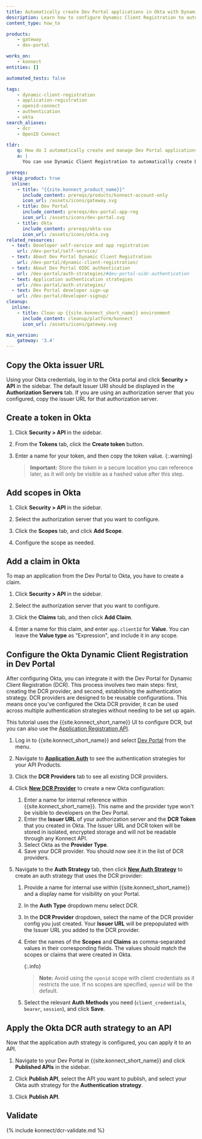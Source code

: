 ```yaml
---
title: Automatically create Dev Portal applications in Okta with Dynamic Client Registration
description: Learn how to configure Dynamic Client Registration to automatically create Dev Portal applications in Okta.
content_type: how_to

products:
    - gateway
    - dev-portal

works_on:
    - konnect
entities: []

automated_tests: false

tags:
    - dynamic-client-registration
    - application-registration
    - openid-connect
    - authentication
    - okta
search_aliases:
    - dcr
    - OpenID Connect

tldr:
    q: How do I automatically create and manage Dev Portal applications in Okta?
    a: |
      You can use Dynamic Client Registration to automatically create Dev Portal applications in Okta. First, create scopes and claims in Okta and copy your Issuer URL. Then, create a new DCR provider in your Dev Portal settings and create a new auth strategy for DCR.

prereqs:
  skip_product: true
  inline:
    - title: "{{site.konnect_product_name}}"
      include_content: prereqs/products/konnect-account-only
      icon_url: /assets/icons/gateway.svg
    - title: Dev Portal
      include_content: prereqs/dev-portal-app-reg
      icon_url: /assets/icons/dev-portal.svg
    - title: Okta
      include_content: prereqs/okta-sso
      icon_url: /assets/icons/okta.svg
related_resources:
  - text: Developer self-service and app registration
    url: /dev-portal/self-service/
  - text: About Dev Portal Dynamic Client Registration
    url: /dev-portal/dynamic-client-registration/
  - text: About Dev Portal OIDC authentication
    url: /dev-portal/auth-strategies/#dev-portal-oidc-authentication
  - text: Application authentication strategies
    url: /dev-portal/auth-strategies/
  - text: Dev Portal developer sign-up
    url: /dev-portal/developer-signup/
cleanup:
  inline:
    - title: Clean up {{site.konnect_short_name}} environment
      include_content: cleanup/platform/konnect
      icon_url: /assets/icons/gateway.svg

min_version:
    gateway: '3.4'
---
```


## Copy the Okta issuer URL

Using your Okta credentials, log in to the Okta portal and click **Security > API** in the sidebar. The default Issuer URI should be displayed in the **Authorization Servers** tab. If you are using an authorization server that you configured, copy the issuer URL for that authorization server.

## Create a token in Okta

1. Click **Security > API** in the sidebar.

3. From the **Tokens** tab, click the **Create token** button.

4. Enter a name for your token, and then copy the token value.
   {:.warning}
   > **Important:** Store the token in a secure location you can reference later, as it will only be visible as a hashed value after this step.

## Add scopes in Okta

1. Click **Security > API** in the sidebar.

3. Select the authorization server that you want to configure.

4. Click the **Scopes** tab, and click **Add Scope**.

1. Configure the scope as needed.

## Add a claim in Okta

To map an application from the Dev Portal to Okta, you have to create a claim.

1. Click **Security > API** in the sidebar.

3. Select the authorization server that you want to configure.

4. Click the **Claims** tab, and then click **Add Claim**.

5. Enter a name for this claim, and enter `app.clientId` for **Value**. You can leave the **Value type** as "Expression", and include it in any scope.

## Configure the Okta Dynamic Client Registration in Dev Portal

After configuring Okta, you can integrate it with the Dev Portal for Dynamic Client Registration (DCR). This process involves two main steps: first, creating the DCR provider, and second, establishing the authentication strategy. DCR providers are designed to be reusable configurations. This means once you've configured the Okta DCR provider, it can be used across multiple authentication strategies without needing to be set up again.

This tutorial uses the {{site.konnect_short_name}} UI to configure DCR, but you can also use the [Application Registration API](/api/konnect/application-auth-strategies/v2/#/operations/).

1. Log in to {{site.konnect_short_name}} and select [Dev Portal](https://cloud.konghq.com/portals/) from the menu.

2. Navigate to [**Application Auth**](https://cloud.konghq.com/portals/application-auth) to see the authentication strategies for your API Products.

3. Click the **DCR Providers** tab to see all existing DCR providers.

4. Click [**New DCR Provider**](https://cloud.konghq.com/portals/application-auth/dcr-provider/create) to create a new Okta configuration:
   1. Enter a name for internal reference within {{site.konnect_short_name}}. This name and the provider type won't be visible to developers on the Dev Portal.
   1. Enter the **Issuer URL** of your authorization server and the **DCR Token** that you created in Okta. The Issuer URL and DCR token will be stored in isolated, encrypted storage and will not be readable through any Konnect API.
   1. Select Okta as the **Provider Type**. 
   1. Save your DCR provider. You should now see it in the list of DCR providers.

7. Navigate to the **Auth Strategy** tab, then click [**New Auth Strategy**](https://cloud.konghq.com/portals/application-auth/auth-strategy/create) to create an auth strategy that uses the DCR provider:

   1. Provide a name for internal use within {{site.konnect_short_name}} and a display name for visibility on your Portal.
   1. In the **Auth Type** dropdown menu select DCR. 
   1. In the **DCR Provider** dropdown, select the name of the DCR provider config you just created. Your **Issuer URL** will be prepopulated with the Issuer URL you added to the DCR provider.
   1. Enter the names of the **Scopes** and **Claims** as comma-separated values in their corresponding fields. The values should match the scopes or claims that were created in Okta.

      {:.info}
      > **Note:**  Avoid using the `openid` scope with client credentials as it restricts the use. If no scopes are specified, `openid` will be the default.

   1. Select the relevant **Auth Methods** you need (`client_credentials`, `bearer`, `session`), and click **Save**.

## Apply the Okta DCR auth strategy to an API

Now that the application auth strategy is configured, you can apply it to an API.

1. Navigate to your Dev Portal in {{site.konnect_short_name}} and click **Published APIs** in the sidebar.

1. Click **Publish API**, select the API you want to publish, and select your Okta auth strategy for the **Authentication strategy**.

1. Click **Publish API**.

## Validate

{% include konnect/dcr-validate.md %}
